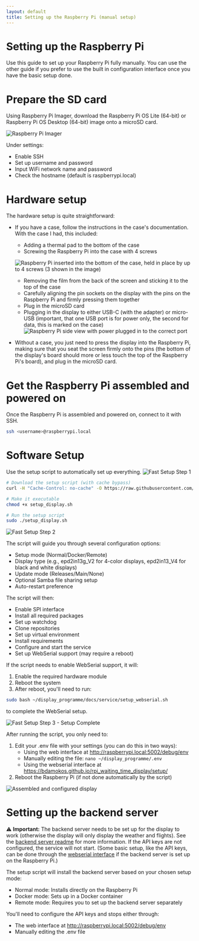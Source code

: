```yaml
---
layout: default
title: Setting up the Raspberry Pi (manual setup)
---
```

# Setting up the Raspberry Pi

Use this guide to set up your Raspberry Pi fully manually. You can use the other guide if you prefer to use the built in configuration interface once you have the basic setup done.

# Prepare the SD card

Using Raspberry Pi Imager, download the Raspberry Pi OS Lite (64-bit) or Raspberry Pi OS Desktop (64-bit) image onto a microSD card.

![Raspberry Pi Imager](images/rpi_imager_1.png)

Under settings:
- Enable SSH
- Set up username and password
- Input WiFi network name and password
- Check the hostname (default is raspberrypi.local)

# Hardware setup

The hardware setup is quite straightforward:
- If you have a case, follow the instructions in the case's documentation. With the case I had, this included:
    - Adding a thermal pad to the bottom of the case
    - Screwing the Raspberry Pi into the case with 4 screws

    ![Raspberry Pi inserted into the bottom of the case, held in place by up to 4 screws (3 shown in the image)](images/hardware_setup_insert_screen_into_case.jpeg)

    - Removing the film from the back of the screen and sticking it to the top of the case
    - Carefully aligning the pin sockets on the display with the pins on the Raspberry Pi and firmly pressing them together
    - Plug in the microSD card
    - Plugging in the display to either USB-C (with the adapter) or micro-USB (important, that one USB port is for power only, the second for data, this is marked on the case)
![Raspberry Pi side view with power plugged in to the correct port](images/hardware_setup_finished_side.png)

- Without a case, you just need to press the display into the Raspberry Pi, making sure that you seat the screen firmly onto the pins (the bottom of the display's board should more or less touch the top of the Raspberry Pi's board), and plug in the microSD card.

# Get the Raspberry Pi assembled and powered on

Once the Raspberry Pi is assembled and powered on, connect to it with SSH.
``` bash
ssh <username>@raspberrypi.local
```

# Software Setup
Use the setup script to automatically set up everything.
![Fast Setup Step 1](images/fast_setup_step1.png)
``` bash
# Download the setup script (with cache bypass)
curl -H "Cache-Control: no-cache" -O https://raw.githubusercontent.com/bdamokos/rpi_waiting_time_display/main/setup_display.sh

# Make it executable
chmod +x setup_display.sh

# Run the setup script
sudo ./setup_display.sh
```
![Fast Setup Step 2](images/fast_setup_step2.png) 

The script will guide you through several configuration options:
- Setup mode (Normal/Docker/Remote)
- Display type (e.g., epd2in13g_V2 for 4-color displays, epd2in13_V4 for black and white displays)
- Update mode (Releases/Main/None)
- Optional Samba file sharing setup
- Auto-restart preference

The script will then:
- Enable SPI interface
- Install all required packages
- Set up watchdog
- Clone repositories
- Set up virtual environment
- Install requirements
- Configure and start the service
- Set up WebSerial support (may require a reboot)

If the script needs to enable WebSerial support, it will:
1. Enable the required hardware module
2. Reboot the system
3. After reboot, you'll need to run:
```bash
sudo bash ~/display_programme/docs/service/setup_webserial.sh
```
to complete the WebSerial setup.

![Fast Setup Step 3 - Setup Complete](images/fast_setup_step3.png)

After running the script, you only need to:
1. Edit your .env file with your settings (you can do this in two ways):
   - Using the web interface at http://raspberrypi.local:5002/debug/env
   - Manually editing the file: `nano ~/display_programme/.env`
   - Using the webserial interface at https://bdamokos.github.io/rpi_waiting_time_display/setup/
2. Reboot the Raspberry Pi (if not done automatically by the script)

![Assembled and configured display](images/hardware_setup_finished_top.png)

# Setting up the backend server
:warning: **Important:** The backend server needs to be set up for the display to work (otherwise the display will only display the weather and flights). See the [backend server readme](https://github.com/bdamokos/brussels_transit) for more information. If the API keys are not configured, the service will not start. (Some basic setup, like the API keys, can be done through the [webserial interface](https://bdamokos.github.io/rpi_waiting_time_display/setup/) if the backend server is set up on the Raspberry Pi.)

The setup script will install the backend server based on your chosen setup mode:
- Normal mode: Installs directly on the Raspberry Pi
- Docker mode: Sets up in a Docker container
- Remote mode: Requires you to set up the backend server separately

You'll need to configure the API keys and stops either through:
- The web interface at http://raspberrypi.local:5002/debug/env
- Manually editing the .env file
